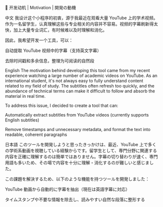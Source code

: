 🎯 开发动机 | Motivation | 開発の動機

中文
我设计这个小程序的初衷，源于我最近在观看大量 YouTube 上的学术视频。作为一名留学生，认真理解这些与专业相关的内容并不容易。视频的字幕刷新得太快，加上大量专业词汇，有时候难以及时理解和消化。

因此，我希望开发一个工具，可以：

自动提取 YouTube 视频中的字幕（支持英文字幕）

去除时间戳和多余信息，整理为可阅读的自然段

English
The motivation behind developing this tool came from my recent experience watching a large number of academic videos on YouTube. As an international student, it's not always easy to fully understand content related to my field of study. The subtitles often refresh too quickly, and the abundance of technical terms can make it difficult to follow and absorb the material in real time.

To address this issue, I decided to create a tool that can:

Automatically extract subtitles from YouTube videos (currently supports English subtitles)

Remove timestamps and unnecessary metadata, and format the text into readable, coherent paragraphs

日本語
このツールを開発しようと思ったきっかけは、最近、YouTube 上で多くの学術系動画を視聴している経験からです。留学生として、専門分野に関連する内容を正確に理解するのは簡単ではありません。字幕の切り替わりが速く、専門用語も多いため、その場で内容を十分に理解・消化するのが難しいと感じました。

この課題を解決するため、以下のような機能を持つツールを開発しました：

YouTube 動画から自動的に字幕を抽出（現在は英語字幕に対応）

タイムスタンプや不要な情報を除去し、読みやすい自然な段落に整形する
